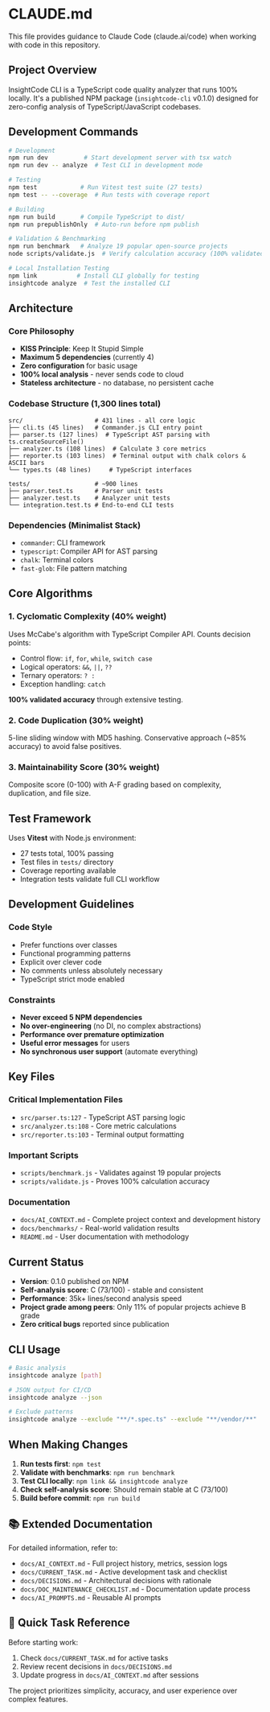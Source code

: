 # CLAUDE.md

This file provides guidance to Claude Code (claude.ai/code) when working with code in this repository.

## Project Overview

InsightCode CLI is a TypeScript code quality analyzer that runs 100% locally. It's a published NPM package (`insightcode-cli` v0.1.0) designed for zero-config analysis of TypeScript/JavaScript codebases.

## Development Commands

```bash
# Development
npm run dev          # Start development server with tsx watch
npm run dev -- analyze  # Test CLI in development mode

# Testing  
npm test            # Run Vitest test suite (27 tests)
npm test -- --coverage  # Run tests with coverage report

# Building
npm run build       # Compile TypeScript to dist/
npm run prepublishOnly  # Auto-run before npm publish

# Validation & Benchmarking
npm run benchmark   # Analyze 19 popular open-source projects
node scripts/validate.js  # Verify calculation accuracy (100% validated)

# Local Installation Testing
npm link           # Install CLI globally for testing
insightcode analyze  # Test the installed CLI
```

## Architecture

### Core Philosophy
- **KISS Principle**: Keep It Stupid Simple
- **Maximum 5 dependencies** (currently 4)
- **Zero configuration** for basic usage
- **100% local analysis** - never sends code to cloud
- **Stateless architecture** - no database, no persistent cache

### Codebase Structure (1,300 lines total)
```
src/                    # 431 lines - all core logic
├── cli.ts (45 lines)   # Commander.js CLI entry point  
├── parser.ts (127 lines)  # TypeScript AST parsing with ts.createSourceFile()
├── analyzer.ts (108 lines)  # Calculate 3 core metrics
├── reporter.ts (103 lines)  # Terminal output with chalk colors & ASCII bars
└── types.ts (48 lines)     # TypeScript interfaces

tests/                  # ~900 lines
├── parser.test.ts      # Parser unit tests
├── analyzer.test.ts    # Analyzer unit tests  
└── integration.test.ts # End-to-end CLI tests
```

### Dependencies (Minimalist Stack)
- `commander`: CLI framework
- `typescript`: Compiler API for AST parsing
- `chalk`: Terminal colors
- `fast-glob`: File pattern matching

## Core Algorithms

### 1. Cyclomatic Complexity (40% weight)
Uses McCabe's algorithm with TypeScript Compiler API. Counts decision points:
- Control flow: `if`, `for`, `while`, `switch case`
- Logical operators: `&&`, `||`, `??`
- Ternary operators: `? :`
- Exception handling: `catch`

**100% validated accuracy** through extensive testing.

### 2. Code Duplication (30% weight)  
5-line sliding window with MD5 hashing. Conservative approach (~85% accuracy) to avoid false positives.

### 3. Maintainability Score (30% weight)
Composite score (0-100) with A-F grading based on complexity, duplication, and file size.

## Test Framework

Uses **Vitest** with Node.js environment:
- 27 tests total, 100% passing
- Test files in `tests/` directory  
- Coverage reporting available
- Integration tests validate full CLI workflow

## Development Guidelines

### Code Style
- Prefer functions over classes
- Functional programming patterns
- Explicit over clever code
- No comments unless absolutely necessary
- TypeScript strict mode enabled

### Constraints
- **Never exceed 5 NPM dependencies**
- **No over-engineering** (no DI, no complex abstractions)
- **Performance over premature optimization**
- **Useful error messages** for users
- **No synchronous user support** (automate everything)

## Key Files

### Critical Implementation Files
- `src/parser.ts:127` - TypeScript AST parsing logic
- `src/analyzer.ts:108` - Core metric calculations  
- `src/reporter.ts:103` - Terminal output formatting

### Important Scripts
- `scripts/benchmark.js` - Validates against 19 popular projects
- `scripts/validate.js` - Proves 100% calculation accuracy

### Documentation
- `docs/AI_CONTEXT.md` - Complete project context and development history
- `docs/benchmarks/` - Real-world validation results
- `README.md` - User documentation with methodology

## Current Status

- **Version**: 0.1.0 published on NPM
- **Self-analysis score**: C (73/100) - stable and consistent
- **Performance**: 35k+ lines/second analysis speed
- **Project grade among peers**: Only 11% of popular projects achieve B grade
- **Zero critical bugs** reported since publication

## CLI Usage

```bash
# Basic analysis
insightcode analyze [path]

# JSON output for CI/CD
insightcode analyze --json

# Exclude patterns  
insightcode analyze --exclude "**/*.spec.ts" --exclude "**/vendor/**"
```

## When Making Changes

1. **Run tests first**: `npm test` 
2. **Validate with benchmarks**: `npm run benchmark`
3. **Test CLI locally**: `npm link && insightcode analyze`
4. **Check self-analysis score**: Should remain stable at C (73/100)
5. **Build before commit**: `npm run build`

## 📚 Extended Documentation

For detailed information, refer to:
- `docs/AI_CONTEXT.md` - Full project history, metrics, session logs
- `docs/CURRENT_TASK.md` - Active development task and checklist
- `docs/DECISIONS.md` - Architectural decisions with rationale
- `docs/DOC_MAINTENANCE_CHECKLIST.md` - Documentation update process
- `docs/AI_PROMPTS.md` - Reusable AI prompts

## 🎯 Quick Task Reference

Before starting work:
1. Check `docs/CURRENT_TASK.md` for active tasks
2. Review recent decisions in `docs/DECISIONS.md`
3. Update progress in `docs/AI_CONTEXT.md` after sessions

The project prioritizes simplicity, accuracy, and user experience over complex features.
